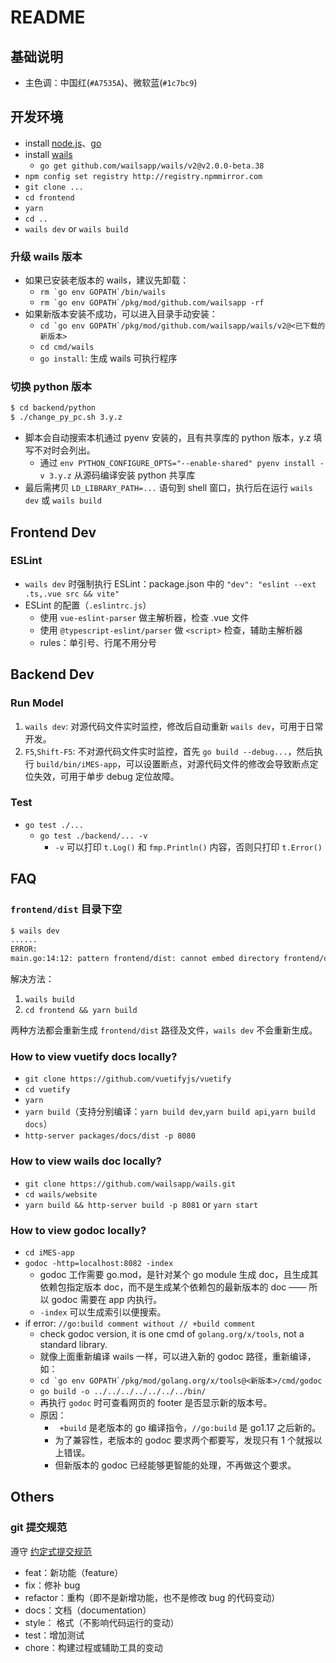 # README

## 基础说明

- 主色调：中国红(`#A7535A`)、微软蓝(`#1c7bc9`)

## 开发环境

- install [node.js](http://nodejs.cn/)、[go](https://go.dev/doc/install)
- install [wails](https://wails.io/docs/gettingstarted/installation)
  - `go get github.com/wailsapp/wails/v2@v2.0.0-beta.38`
- `npm config set registry http://registry.npmmirror.com`
- `git clone ...`
- `cd frontend`
- `yarn`
- `cd ..`
- `wails dev` or `wails build`

### 升级 wails 版本

- 如果已安装老版本的 wails，建议先卸载：
  - `` rm `go env GOPATH`/bin/wails ``
  - `` rm `go env GOPATH`/pkg/mod/github.com/wailsapp -rf ``
- 如果新版本安装不成功，可以进入目录手动安装：
  - `` cd `go env GOPATH`/pkg/mod/github.com/wailsapp/wails/v2@<已下载的新版本> ``
  - `cd cmd/wails`
  - `go install`: 生成 wails 可执行程序

### 切换 python 版本

```sh
$ cd backend/python
$ ./change_py_pc.sh 3.y.z
```

- 脚本会自动搜索本机通过 pyenv 安装的，且有共享库的 python 版本，y.z 填写不对时会列出。
  - 通过 `env PYTHON_CONFIGURE_OPTS="--enable-shared" pyenv install -v 3.y.z` 从源码编译安装 python 共享库
- 最后需拷贝 `LD_LIBRARY_PATH=...` 语句到 shell 窗口，执行后在运行 `wails dev` 或 `wails build`

## Frontend Dev

### ESLint

- `wails dev` 时强制执行 ESLint：package.json 中的 `"dev": "eslint --ext .ts,.vue src && vite"`
- ESLint 的配置（`.eslintrc.js`）
  - 使用 `vue-eslint-parser` 做主解析器，检查 .vue 文件
  - 使用 `@typescript-eslint/parser` 做 `<script>` 检查，辅助主解析器
  - rules：单引号、行尾不用分号

## Backend Dev

### Run Model

1. `wails dev`: 对源代码文件实时监控，修改后自动重新 `wails dev`，可用于日常开发。
2. `F5`,`Shift-F5`: 不对源代码文件实时监控，首先 `go build --debug...`，然后执行 `build/bin/iMES-app`，可以设置断点，对源代码文件的修改会导致断点定位失效，可用于单步 debug 定位故障。

### Test

- `go test ./...`
  - `go test ./backend/... -v`
    - `-v` 可以打印 `t.Log()` 和 `fmp.Println()` 内容，否则只打印 `t.Error()`

## FAQ

### `frontend/dist` 目录下空

```sh
$ wails dev
......
ERROR:
main.go:14:12: pattern frontend/dist: cannot embed directory frontend/dist: contains no embeddable files
```

解决方法：

1. `wails build`
2. `cd frontend && yarn build`

两种方法都会重新生成 `frontend/dist` 路径及文件，`wails dev` 不会重新生成。

### How to view vuetify docs locally?

- `git clone https://github.com/vuetifyjs/vuetify`
- `cd vuetify`
- `yarn`
- `yarn build`（支持分别编译：`yarn build dev`,`yarn build api`,`yarn build docs`）
- `http-server packages/docs/dist -p 8080`

### How to view wails doc locally?

- `git clone https://github.com/wailsapp/wails.git`
- `cd wails/website`
- `yarn build && http-server build -p 8081` or `yarn start`

### How to view godoc locally?

- `cd iMES-app`
- `godoc -http=localhost:8082 -index`
  - godoc 工作需要 go.mod，是针对某个 go module 生成 doc，且生成其依赖包指定版本 doc，而不是生成某个依赖包的最新版本的 doc —— 所以 godoc 需要在 app 内执行。
  - `-index` 可以生成索引以便搜索。
- if error: `//go:build comment without // +build comment`
  - check godoc version, it is one cmd of `golang.org/x/tools`, not a standard library.
  - 就像上面重新编译 wails 一样，可以进入新的 godoc 路径，重新编译，如：
  - `` cd `go env GOPATH`/pkg/mod/golang.org/x/tools@<新版本>/cmd/godoc ``
  - `go build -o ../../../../../../../bin/`
  - 再执行 `godoc` 时可查看网页的 footer 是否显示新的版本号。
  - 原因：
    - ` +build` 是老版本的 go 编译指令，`//go:build` 是 go1.17 之后新的。
    - 为了兼容性，老版本的 godoc 要求两个都要写，发现只有 1 个就报以上错误。
    - 但新版本的 godoc 已经能够更智能的处理，不再做这个要求。

## Others

### git 提交规范

遵守 [约定式提交规范](https://www.conventionalcommits.org/zh-hans/)

- feat：新功能（feature）
- fix：修补 bug
- refactor：重构（即不是新增功能，也不是修改 bug 的代码变动）
- docs：文档（documentation）
- style： 格式（不影响代码运行的变动）
- test：增加测试
- chore：构建过程或辅助工具的变动
